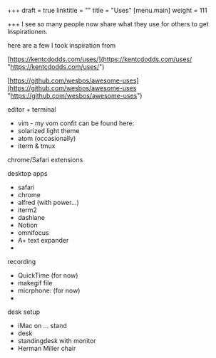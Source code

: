 +++
draft = true
linktitle = ""
title = "Uses"
[menu.main]
weight = 111

+++
I see so many people now share what they use for others to get Inspirationen.

here are a few I took inspiration from

[https://kentcdodds.com/uses/](https://kentcdodds.com/uses/ "https://kentcdodds.com/uses/")

[https://github.com/wesbos/awesome-uses](https://github.com/wesbos/awesome-uses "https://github.com/wesbos/awesome-uses")

editor + terminal

* vim - my vom confit can be found here:
* solarized light theme
* atom (occasionally)
* iterm & tmux 

chrome/Safari extensions

desktop apps

* safari
* chrome
* alfred (with power...)
* iterm2
* dashlane
* Notion
* omnifocus
* A+ text expander
* 

recording

* QuickTime (for now)
* makegif file
* micrphone: (for now)
* 

desk setup

* iMac on ... stand
* desk
* standingdesk with monitor
* Herman Miller chair